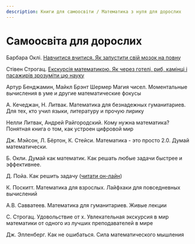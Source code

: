 ```yaml
---
description: Книги для самоосвіти / Математика з нуля для дорослих
---
```


# Самоосвіта для дорослих

Барбара Оклі. [Навчитися вчитися. Як запустити свій мозок на повну](https://nashformat.ua/products/navchytysya-vchytysya.-yak-zapustyty-svij-mozok-na-povnu-709140)

Стівен Строгац. [Екскурсія математикою. Як через готелі, риб, камінці і пасажирів зрозуміти цю науку](https://nashformat.ua/products/ekskursiya-matematykoyu.-yak-cherez-goteli-ryb-kamintsi-i-pasazhyriv-zrozumity-tsyu-nauku-709220)



Артур Бенджамин, Майкл Брэнт Шермер Магия чисел. Моментальные вычисления в уме и другие математические фокусы

А. Кечеджан, Н. Литвак. Математика для безнадежных гуманитариев. Для тех, кто учил языки, литературу и прочую лирику

Нелли Литвак, Андрей Райгородский. Кому нужна математика? Понятная книга о том, как устроен цифровой мир

Дж. Мэйсон, Л. Бёртон, К. Стейси. Математика - это просто 2.0. Думай математически.

Б. Окли. Думай как математик. Как решать любые задачи быстрее и эффективнее.

Д. Пойа. Как решить задачу \([читати он-лайн](https://www.mathedu.ru/text/poya_kak_reshat_zadachu_1959/p2/)\)

К. Поскитт. Математика для взрослых. Лайфхаки для повседневных вычислений 

А.В. Савватеев. Математика для гуманитариев. Живые лекции

С. Строгац. Удовольствие от х. Увлекательная экскурсия в мир математики от одного из лучших преподавателей в мире

Дж. Элленберг. Как не ошибаться. Сила математического мышления

